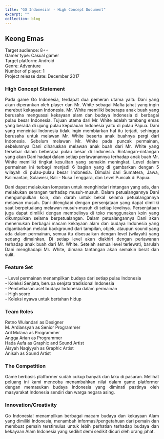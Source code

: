 ```yaml
---
title: "GO Indonesia! - High Concept Document"
excerpt: ""
collection: blog
---
```


## <left>Keong Emas</left>


<p align="justify">Target audience: 8++
<br> Gamer type: Casual gamer
<br>Target platform: Android
<br>Genre: Adventure
<br>Number of player: 1
<br>Project release date: December 2017</p>

<div>
<h3>High Concept Statement</h3>
		<p align="justify">
			Pada game Go Indonesia, terdapat dua pemeran utama yaitu Dani yang akan diperankan oleh player dan Mr. White sebagai Mafia jahat yang ingin merebut kekayaan Indonesia. Mr. White memiliki beberapa anak buah yang berusaha menguasai kekayaan alam dan budaya Indonesia di berbagai pulau besar Indonesia. Tujuan utama dari Mr. White adalah tambang emas yang berada di ujung pulau kepulauan Indonesia yaitu di pulau Papua. Dani yang mencintai Indonesia tidak ingin membiarkan hal itu terjadi, sehingga berusaha untuk melawan Mr. White beserta anak buahnya pergi dari Indonesia. Sebelum melawan Mr. White pada puncak permainan, sebelumnya Dani diharuskan melawan anak buah dari Mr. White yang tersebar dalam beberapa pulau besar di Indonesia. Rintangan-rintangan yang akan Dani hadapi dalam setiap perlawanannya terhadap anak buah Mr. White memiliki tingkat kesulitan yang semakin meningkat. Level dalam permainan ini terbagi  menjadi 6 bagian yang di gambarkan dengan 5 wilayah di pulau-pulau besar Indonesia. Dimulai dari Sumatera, Jawa, Kalimantan, Sulawesi, Bali - Nusa Tenggara, dan Level Puncak di Papua.</p>
   <p align="justify">
    Dani dapat melakukan lompatan untuk menghindari rintangan yang ada, dan melakukan serangan terhadap musuh-musuh. Dalam petualangannya Dani mengumpulkan koin, dan darah untuk bekal selama petualangannya melawan musuh. Dani dilengkapi dengan persenjataan yang dapat dimiliki saat berpetualang melawan musuh-musuh di setiap levelnya. Persenjataan juga dapat dimiliki dengan membelinya di toko menggunakan koin yang dikumpulkan selama berpetualangan. Dalam petualangannya Dani akan menemukan berbagai macam kekayaan alam dan budaya Indonesia yang digambarkan melalui background dari tampilan, objek, ataupun sound yang ada dalam permainan, semua itu disesuaikan dengan level (wilayah) yang sedang dimainkan. Di setiap level akan diakhiri dengan perlawanan terhadap anak buah dari Mr. White. Setelah semua level terlewati, barulah Dani menghadapi Mr. White, dimana tantangan akan semakin berat dan sulit.
		</p>

<h3>Feature Set</h3>
		<p align="justify">
- Level permainan menampilkan budaya dari setiap pulau Indonesia
<br>- Koleksi Senjata, berupa senjata tradisional Indonesia
<br>- Pembebasan aset budaya Indonesia dalam permainan
<br>- High score
<br>- Koleksi nyawa untuk bertahan hidup</p>
	
<h3>Team Roles</h3>
		<p align="justify">
Retno Wulandari as Designer
<br>M. Ardiansyah as Senior Programmer
<br>Aril Mulana as Programmer
<br>Angga Arian as Programmer
<br>Hada Aufa as Graphic and Sound Artist
<br>Aisyah Naqiyyah as Graphic Artist
<br>Anisah as Sound Artist</p>

<h3>The Competition</h3>
		<p align="justify">
			Game berbasis platformer sudah cukup banyak dan laku di pasaran. Melihat peluang ini kami mencoba menambahkan nilai dalam game platformer dengan memasukan budaya Indonesia yang diminati pastinya oleh masyarakat Indonesia sendiri dan warga negara asing.
		</p>
<h3>Innovation/Creativity</h3>
		<p align="justify">
			Go Indonesia! menampilkan berbagai macam budaya dan kekayaan Alam yang dimiliki Indonesia, menambah informasi/pengetahuan dari pemain dan membuat pemain terstimulus untuk lebih perhatian terhadap budaya dan kekayaan Alam Indonesia yang sedikit demi sedikit dicuri oleh orang jahat.
		</p>

</div>
